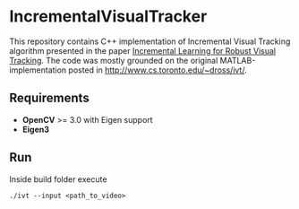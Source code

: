# IncrementalVisualTracker

This repository contains C++ implementation of Incremental Visual Tracking algorithm presented in the paper [Incremental Learning for Robust Visual Tracking](http://www.cs.toronto.edu/~dross/ivt/RossLimLinYang_ijcv.pdf).
The code was mostly grounded on the original MATLAB-implementation posted in http://www.cs.toronto.edu/~dross/ivt/.

## Requirements
- **OpenCV** >= 3.0 with Eigen support
- **Eigen3**

## Run
Inside build folder execute
```
./ivt --input <path_to_video>
```